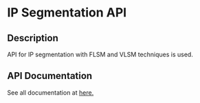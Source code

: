 # IP Segmentation API
## Description

API for IP segmentation with FLSM and VLSM techniques is used.

## API Documentation

See all documentation at [here.](https://elpitagoras14.github.io/api-docs/open-def/subnetAPI.html)
